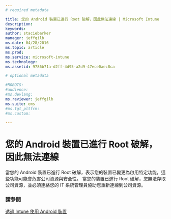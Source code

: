 ```yaml
---
# required metadata

title: 您的 Android 裝置已進行 Root 破解，因此無法連線 | Microsoft Intune
description:
keywords:
author: staciebarker
manager: jeffgilb
ms.date: 04/28/2016
ms.topic: article
ms.prod:
ms.service: microsoft-intune
ms.technology:
ms.assetid: 9786b71a-d2ff-4d95-a2d9-47ece0aec8ca

# optional metadata

#ROBOTS:
#audience:
#ms.devlang:
ms.reviewer: jeffgilb
ms.suite: ems
#ms.tgt_pltfrm:
#ms.custom:

---
```



# 您的 Android 裝置已進行 Root 破解，因此無法連線

當您的 Android 裝置已進行 Root 破解，表示您的裝置已變更為啟用特定功能，這些功能可能會危害公司資源與安全性。 當您的裝置已進行 Root 破解，您無法存取公司資源，並必須連絡您的 IT 系統管理員協助您重新連線到公司資源。

### 請參閱
[透過 Intune 使用 Android 裝置](using-your-android-device-with-intune.md)

<!--HONumber=May16_HO2-->


